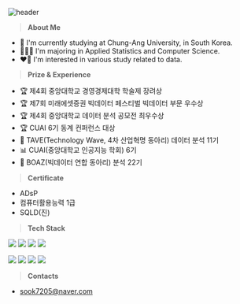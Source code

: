 ![header](https://capsule-render.vercel.app/api?type=waving&color=gradient&customColorList=8&height=150&section=header&text=Yunbin%20Heo&fontSize=40&fontAlignY=30&fontAlign=20)

> **About Me**
- 🏫 I'm currently studying at Chung-Ang University, in South Korea.
- 🧑🏻‍💻 I'm majoring in Applied Statistics and Computer Science.
- ❤️‍🔥 I'm interested in various study related to data.


> **Prize & Experience**
- 🏆 제4회 중앙대학교 경영경제대학 학술제 장려상
- 🏆 제7회 미래에셋증권 빅데이터 페스티벌 빅데이터 부문 우수상
- 🏆 제4회 중앙대학교 데이터 분석 공모전 최우수상
- 🏆 CUAI 6기 동계 컨퍼런스 대상
- 🌊 TAVE(Technology Wave, 4차 산업혁명 동아리) 데이터 분석 11기
- 📊 CUAI(중앙대학교 인공지능 학회) 6기
- 🐘 BOAZ(빅데이터 연합 동아리) 분석 22기

> **Certificate**
- ADsP
- 컴퓨터활용능력 1급
- SQLD(진)


> **Tech Stack**

<img src="https://img.shields.io/badge/Python-3776AB?logo=Python&logoColor=white"> <img src="https://img.shields.io/badge/C-4479A1?logo=C&logoColor=white"> <img src="https://img.shields.io/badge/RStudio-75AADB?logo=RStudio&logoColor=white"> <img src="https://img.shields.io/badge/SPSS-3B5998?logo=IBM&logoColor=white">


<img src="https://img.shields.io/badge/Colab-F9AB00?logo=GoogleColab&logoColor=white"> <img src="https://img.shields.io/badge/Jupyter-F37626?logo=Jupyter&logoColor=white"> <img src="https://img.shields.io/badge/Visual Studio Code-007ACC?logo=Visual Studio Code&logoColor=white"> <img src="https://img.shields.io/badge/PyTorch-EE4C2C?style=flat&logo=PyTorch&logoColor=white"/>

> **Contacts**
- sook7205@naver.com

